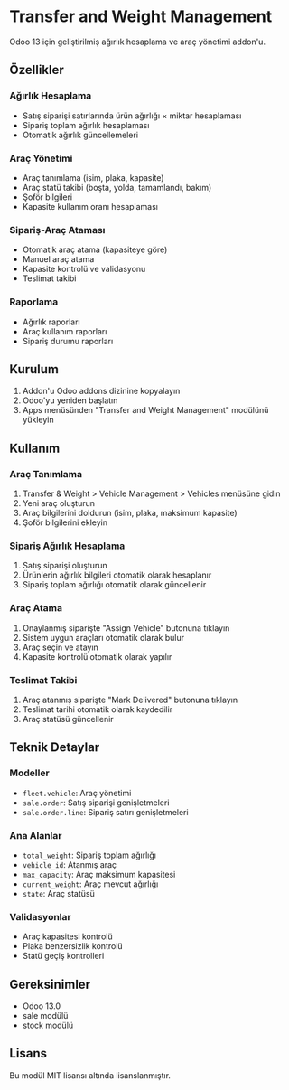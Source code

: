 # Transfer and Weight Management

Odoo 13 için geliştirilmiş ağırlık hesaplama ve araç yönetimi addon'u.

## Özellikler

### Ağırlık Hesaplama
- Satış siparişi satırlarında ürün ağırlığı × miktar hesaplaması
- Sipariş toplam ağırlık hesaplaması
- Otomatik ağırlık güncellemeleri

### Araç Yönetimi
- Araç tanımlama (isim, plaka, kapasite)
- Araç statü takibi (boşta, yolda, tamamlandı, bakım)
- Şoför bilgileri
- Kapasite kullanım oranı hesaplaması

### Sipariş-Araç Ataması
- Otomatik araç atama (kapasiteye göre)
- Manuel araç atama
- Kapasite kontrolü ve validasyonu
- Teslimat takibi

### Raporlama
- Ağırlık raporları
- Araç kullanım raporları
- Sipariş durumu raporları

## Kurulum

1. Addon'u Odoo addons dizinine kopyalayın
2. Odoo'yu yeniden başlatın
3. Apps menüsünden "Transfer and Weight Management" modülünü yükleyin

## Kullanım

### Araç Tanımlama
1. Transfer & Weight > Vehicle Management > Vehicles menüsüne gidin
2. Yeni araç oluşturun
3. Araç bilgilerini doldurun (isim, plaka, maksimum kapasite)
4. Şoför bilgilerini ekleyin

### Sipariş Ağırlık Hesaplama
1. Satış siparişi oluşturun
2. Ürünlerin ağırlık bilgileri otomatik olarak hesaplanır
3. Sipariş toplam ağırlığı otomatik olarak güncellenir

### Araç Atama
1. Onaylanmış siparişte "Assign Vehicle" butonuna tıklayın
2. Sistem uygun araçları otomatik olarak bulur
3. Araç seçin ve atayın
4. Kapasite kontrolü otomatik olarak yapılır

### Teslimat Takibi
1. Araç atanmış siparişte "Mark Delivered" butonuna tıklayın
2. Teslimat tarihi otomatik olarak kaydedilir
3. Araç statüsü güncellenir

## Teknik Detaylar

### Modeller
- `fleet.vehicle`: Araç yönetimi
- `sale.order`: Satış siparişi genişletmeleri
- `sale.order.line`: Sipariş satırı genişletmeleri

### Ana Alanlar
- `total_weight`: Sipariş toplam ağırlığı
- `vehicle_id`: Atanmış araç
- `max_capacity`: Araç maksimum kapasitesi
- `current_weight`: Araç mevcut ağırlığı
- `state`: Araç statüsü

### Validasyonlar
- Araç kapasitesi kontrolü
- Plaka benzersizlik kontrolü
- Statü geçiş kontrolleri

## Gereksinimler

- Odoo 13.0
- sale modülü
- stock modülü

## Lisans

Bu modül MIT lisansı altında lisanslanmıştır.
